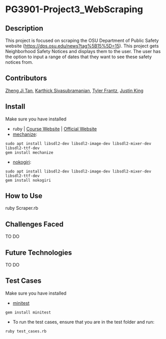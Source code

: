 # PG3901-Project3_WebScraping

## Description
This project is focused on scraping the OSU Department of Public Safety website (https://dps.osu.edu/news?tag%5B15%5D=15). This project gets Neighborhood Safety Notices and displays them to the user. The user has the option to input a range of dates that they want to see these safety notices from. 

## Contributors
[Zheng Ji Tan](https://github.com/Just-ZJ), [Karthick Sivasubramanian](https://github.com/ksiva14), [Tyler Frantz](https://github.com/tylerfrantz), [Justin King](https://github.com/jking3019)

## Install
Make sure you have installed
- ruby | [Course Website](http://web.cse.ohio-state.edu/~giles.25/3901/resources/vm-install.html) | [Official Website](https://www.ruby-lang.org/en/documentation/installation/)
- [mechanize](https://www.rubydoc.info/gems/mechanize/Mechanize):
```
sudo apt install libsdl2-dev libsdl2-image-dev libsdl2-mixer-dev libsdl2-ttf-dev
gem install mechanize
```

- [nokogiri](https://rubygems.org/gems/nokogiri):
```
sudo apt install libsdl2-dev libsdl2-image-dev libsdl2-mixer-dev libsdl2-ttf-dev
gem install nokogiri
```

## How to Use
ruby Scraper.rb
 
## Challenges Faced

TO DO

## Future Technologies

TO DO

## Test Cases
Make sure you have installed
- [minitest](https://docs.ruby-lang.org/en/2.0.0/MiniTest.html#module-MiniTest-label-INSTALL-3A)
```
gem install minitest
```
  *  To run the test cases, ensure that you are in the test folder and run:

    ruby test_cases.rb 

